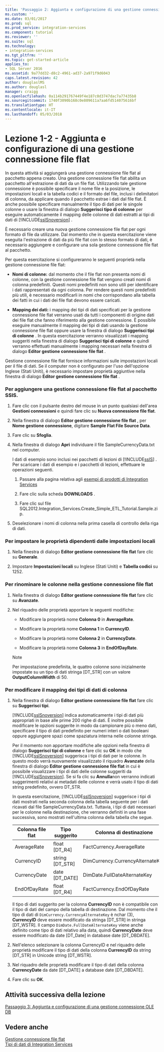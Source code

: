 ```yaml
---
title: 'Passaggio 2: Aggiunta e configurazione di una gestione connessione file flat | Microsoft Docs'
ms.custom: ''
ms.date: 03/01/2017
ms.prod: sql
ms.prod_service: integration-services
ms.component: tutorial
ms.reviewer: ''
ms.suite: sql
ms.technology:
- integration-services
ms.tgt_pltfrm: ''
ms.topic: get-started-article
applies_to:
- SQL Server 2016
ms.assetid: 9a77dd32-d8c2-4961-ad37-2a971f9d6043
caps.latest.revision: 42
author: douglaslMS
ms.author: douglasl
manager: craigg
ms.openlocfilehash: 0a114b291767449f4e187c0d3747dac7a77435b8
ms.sourcegitcommit: 1740f3090b168c0e809611a7aa6fd514075616bf
ms.translationtype: HT
ms.contentlocale: it-IT
ms.lasthandoff: 05/03/2018
---
```

# <a name="lesson-1-2---adding-and-configuring-a-flat-file-connection-manager"></a>Lezione 1-2 - Aggiunta e configurazione di una gestione connessione file flat
In questa attività si aggiungerà una gestione connessione file flat al pacchetto appena creato. Una gestione connessione file flat abilita un pacchetto all'estrazione di dati da un file flat. Utilizzando tale gestione connessione è possibile specificare il nome file e la posizione, le impostazioni locali e la tabella codici e il formato del file, inclusi i delimitatori di colonna, da applicare quando il pacchetto estrae i dati dal file flat. È anche possibile specificare manualmente il tipo di dati per le singole colonne o usare la finestra di dialogo **Suggerisci tipo di colonne** per eseguire automaticamente il mapping delle colonne di dati estratti ai tipi di dati di [!INCLUDE[ssISnoversion](../includes/ssisnoversion-md.md)] .  
  
È necessario creare una nuova gestione connessione file flat per ogni formato di file da utilizzare. Dal momento che in questa esercitazione viene eseguita l'estrazione di dati da più file flat con lo stesso formato di dati, è necessario aggiungere e configurare una sola gestione connessione file flat al pacchetto.  
  
Per questa esercitazione si configureranno le seguenti proprietà nella gestione connessione file flat:  
  
-   **Nomi di colonne:** dal momento che il file flat non presenta nomi di colonne, con la gestione connessione file flat vengono creati nomi di colonna predefiniti. Questi nomi predefiniti non sono utili per identificare i dati rappresentati da ogni colonna. Per rendere questi nomi predefiniti più utili, è necessario modificarli in nomi che corrispondano alla tabella dei fatti in cui i dati dei file flat devono essere caricati.  
  
-   **Mapping dei dati:** i mapping dei tipi di dati specificati per la gestione connessione file flat verranno usati da tutti i componenti di origine dati dei file flat che fanno riferimento alla gestione connessione. È possibile eseguire manualmente il mapping dei tipi di dati usando la gestione connessione file flat oppure usare la finestra di dialogo **Suggerisci tipi di colonne** . In questa esercitazione verranno visualizzati i mapping suggeriti nella finestra di dialogo **Suggerisci tipi di colonne** e quindi verranno effettuati manualmente i mapping necessari nella finestra di dialogo **Editor gestione connessione file flat** .  
  
Gestione connessione file flat fornisce informazioni sulle impostazioni locali per il file di dati. Se il computer non è configurato per l'uso dell'opzione Inglese (Stati Uniti), è necessario impostare proprietà aggiuntive nella finestra di dialogo **Editor gestione connessione file flat** .  
  
### <a name="to-add-a-flat-file-connection-manager-to-the-ssis-package"></a>Per aggiungere una gestione connessione file flat al pacchetto SSIS.  
  
1.  Fare clic con il pulsante destro del mouse in un punto qualsiasi dell'area **Gestioni connessioni** e quindi fare clic su **Nuova connessione file flat**.  
  
2.  Nella finestra di dialogo **Editor gestione connessione file flat** , per **Nome gestione connessione**, digitare **Sample Flat File Source Data**.  
  
3.  Fare clic su **Sfoglia**.  
  
4.  Nella finestra di dialogo **Apri** individuare il file SampleCurrencyData.txt nel computer.  
  
    I dati di esempio sono inclusi nei pacchetti di lezioni di [!INCLUDE[ssIS](../includes/ssis-md.md)] . Per scaricare i dati di esempio e i pacchetti di lezioni, effettuare le operazioni seguenti.  
  
    1.  Passare alla pagina relativa agli [esempi di prodotti di Integration Services](http://go.microsoft.com/fwlink/?LinkId=275027)  
  
    2.  Fare clic sulla scheda **DOWNLOADS** .  
  
    3.  Fare clic sul file SQL2012.Integration_Services.Create_Simple_ETL_Tutorial.Sample.zip.  
  
5.  Deselezionare i nomi di colonna nella prima casella di controllo della riga di dati.  
  
### <a name="to-set-locale-sensitive-properties"></a>Per impostare le proprietà dipendenti dalle impostazioni locali  
  
1.  Nella finestra di dialogo **Editor gestione connessione file flat** fare clic su **Generale**.  
  
2.  Impostare **Impostazioni locali** su Inglese (Stati Uniti) e **Tabella codici** su 1252.  
  
### <a name="to-rename-columns-in-the-flat-file-connection-manager"></a>Per rinominare le colonne nella gestione connessione file flat  
  
1.  Nella finestra di dialogo **Editor gestione connessione file flat** fare clic su **Avanzate**.  
  
2.  Nel riquadro delle proprietà apportare le seguenti modifiche:  
  
    -   Modificare la proprietà nome **Colonna 0** in **AverageRate**.  
  
    -   Modificare la proprietà nome **Colonna 1** in **CurrencyID**.  
  
    -   Modificare la proprietà nome **Colonna 2** in **CurrencyDate**.  
  
    -   Modificare la proprietà nome **Colonna 3** in **EndOfDayRate**.  
  
    > [!NOTE]  
    > Per impostazione predefinita, le quattro colonne sono inizialmente impostate su un tipo di dati stringa [DT_STR] con un valore **OutputColumnWidth** di 50.  
  
### <a name="to-remap-column-data-types"></a>Per modificare il mapping dei tipi di dati di colonna  
  
1.  Nella finestra di dialogo **Editor gestione connessione file flat** fare clic su **Suggerisci tipi**.  
  
    [!INCLUDE[ssISnoversion](../includes/ssisnoversion-md.md)] indica automaticamente i tipi di dati più appropriati in base alle prime 200 righe di dati. È inoltre possibile modificare le opzioni suggerite in modo da campionare più o meno dati, specificare il tipo di dati predefinito per numeri interi o dati booleani oppure aggiungere spazi come spaziatura interna nelle colonne stringa.  
  
    Per il momento non apportare modifiche alle opzioni nella finestra di dialogo **Suggerisci tipi di colonne** e fare clic su **OK** in modo che [!INCLUDE[ssISnoversion](../includes/ssisnoversion-md.md)] suggerisca i tipi di dati per le colonne. In questo modo verrà nuovamente visualizzato il riquadro **Avanzate** della finestra di dialogo **Editor gestione connessione file flat** in cui è possibile visualizzare i tipi di dati delle colonne suggeriti da [!INCLUDE[ssISnoversion](../includes/ssisnoversion-md.md)]. Se si fa clic su **Annulla**non verranno indicati suggerimenti relativi ai metadati delle colonne e verrà usato il tipo di dati string predefinito, ovvero DT_STR.  
  
    In questa esercitazione, [!INCLUDE[ssISnoversion](../includes/ssisnoversion-md.md)] suggerisce i tipi di dati mostrati nella seconda colonna della tabella seguente per i dati ricavati dal file SampleCurrencyData.txt. Tuttavia, i tipi di dati necessari per le colonne nella destinazione, che verranno definiti in una fase successiva, sono mostrati nell'ultima colonna della tabella che segue.  
  
    |Colonna file flat|Tipo suggerito|Colonna di destinazione|Tipo destinazione|  
    |--------------------|------------------|----------------------|--------------------|  
    |AverageRate|float [DT_R4]|FactCurrency.AverageRate|FLOAT|  
    |CurrencyID|string [DT_STR]|DimCurrency.CurrencyAlternateKey|nchar(3)|  
    |CurrencyDate|date [DT_DATE]|DimDate.FullDateAlternateKey|Data|  
    |EndOfDayRate|float [DT_R4]|FactCurrency.EndOfDayRate|FLOAT|  
  
    Il tipo di dati suggerito per la colonna **CurrencyID** non è compatibile con il tipo di dati del campo della tabella di destinazione. Dal momento che il tipo di dati di `DimCurrency.CurrencyAlternateKey` è nchar (3), **CurrencyID** deve essere modificato da stringa [DT_STR] in stringa [DT_WSTR]. Il campo `DimDate.FullDateAlternateKey` viene anche definito come tipo di dati relativo alla data, quindi **CurrencyDate** deve essere modificato da date [DT_Date] in database date [DT_DBDATE].  
  
2.  Nell'elenco selezionare la colonna CurrencyID e nel riquadro delle proprietà modificare il tipo di dati della colonna **CurrencyID** da string [DT_STR] in Unicode string [DT_WSTR].  
  
3.  Nel riquadro delle proprietà modificare il tipo di dati della colonna **CurrencyDate** da date [DT_DATE] a database date [DT_DBDATE].  
  
4.  Fare clic su **OK**.  
  
## <a name="next-task-in-lesson"></a>Attività successiva della lezione  
[Passaggio 3: Aggiunta e configurazione di una gestione connessione OLE DB](../integration-services/lesson-1-3-adding-and-configuring-an-ole-db-connection-manager.md)  
  
## <a name="see-also"></a>Vedere anche  
[Gestione connessione file flat](../integration-services/connection-manager/flat-file-connection-manager.md)  
[Tipi di dati di Integration Services](../integration-services/data-flow/integration-services-data-types.md)  
  
  
  
